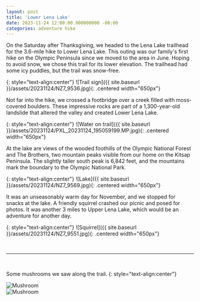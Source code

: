 ```yaml
---
layout: post
title: 'Lower Lena Lake'
date: 2023-11-24 12:00:00.000000000 -08:00
categories: adventure hike
---
```

<link rel="stylesheet" href="{{ site.baseurl }}/post-styles.css">

On the Saturday after Thanksgiving, we headed to the Lena Lake trailhead for the 3.6-mile hike to Lower Lena Lake. This outing was our family's first hike on the Olympic Peninsula since we moved to the area in June. Hoping to avoid snow, we chose this trail for its lower elevation. The trailhead had some icy puddles, but the trail was snow-free.

{: style="text-align:center"}
![Trail sign]({{ site.baseurl }}/assets/20231124/NZ7_9536.jpg){: .centered width="650px"}

Not far into the hike, we crossed a footbridge over a creek filled with moss-covered boulders. These impressive rocks are part of a 1,300-year-old landslide that altered the valley and created Lower Lena Lake.

{: style="text-align:center"}
![Water on trail]({{ site.baseurl }}/assets/20231124/PXL_20231124_195059199.MP.jpg){: .centered width="650px"}

At the lake are views of the wooded foothills of the Olympic National Forest and The Brothers, two mountain peaks visible from our home on the Kitsap Peninsula. The slightly taller south peak is 6,842 feet, and the mountains mark the boundary to the Olympic National Park.

{: style="text-align:center"}
![Lake]({{ site.baseurl }}/assets/20231124/NZ7_9569.jpg){: .centered width="650px"}

It was an unseasonably warm day for November, and we stopped for snacks at the lake. A friendly squirrel crashed our picnic and posed for photos. It was another 3 miles to Upper Lena Lake, which would be an adventure for another day.

{: style="text-align:center"}
![Squirrel]({{ site.baseurl }}/assets/20231124/NZ7_9551.jpg){: .centered width="650px"}


<br>

---
<br>

Some mushrooms we saw along the trail.
{: style="text-align:center"}

<div class="galleryouter2">
  <div class="galleryinner">
    <img src="{{ site.baseurl }}/assets/20231124/g1/NZ7_9578.jpg" alt="Mushroom">
  </div>
</div>
<div class="galleryouter2">
  <div class="galleryinner">
    <img src="{{ site.baseurl }}/assets/20231124/g1/NZ7_9579.jpg" alt="Mushroom">
  </div>
</div>
<div class="endgallery"></div>
